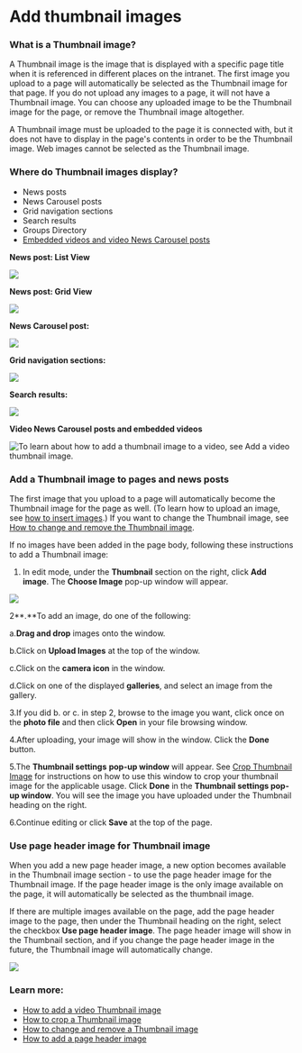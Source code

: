 # Add thumbnail images

### What is a Thumbnail image?

A Thumbnail image is the image that is displayed with a specific page title when it is referenced in different places on the intranet. The first image you upload to a page will automatically be selected as the Thumbnail image for that page. If you do not upload any images to a page, it will not have a Thumbnail image. You can choose any uploaded image to be the Thumbnail image for the page, or remove the Thumbnail image altogether.  
  
A Thumbnail image must be uploaded to the page it is connected with, but it does not have to display in the page's contents in order to be the Thumbnail image. Web images cannot be selected as the Thumbnail image.

### Where do Thumbnail images display?

* News posts
* News Carousel posts
* Grid navigation sections
* Search results
* Groups Directory
* [Embedded videos and video News Carousel posts](add-a-video-thumbnail-image.md)

**News post: List View**

![](../../../.gitbook/assets/1%20%2874%29.jpg)

**News post: Grid View**

![](../../../.gitbook/assets/2%20%2859%29.jpg)

**News Carousel post:**

![](../../../.gitbook/assets/3%20%2811%29.jpg)

**Grid navigation sections:**

![](../../../.gitbook/assets/4%20%2837%29.jpg)

**Search results:**

![](../../../.gitbook/assets/5%20%286%29.jpg)

**Video News Carousel posts and embedded videos**

![To learn about how to add a thumbnail image to a video, see Add a video thumbnail image.](../../../.gitbook/assets/6%20%281%29.jpg)



### Add a Thumbnail image to pages and news posts

The first image that you upload to a page will automatically become the Thumbnail image for the page as well. \(To learn how to upload an image, see [how to insert images](../insert-images.md).\) If you want to change the Thumbnail image, see [How to change and remove the Thumbnail image](change-and-remove-thumbnail-image.md).  
  
If no images have been added in the page body, following these instructions to add a Thumbnail image:

1. In edit mode, under the **Thumbnail** section on the right, click **Add image**. The **Choose Image** pop-up window will appear.

![](../../../.gitbook/assets/7%20%282%29.jpg)



2**.**To add an image, do one of the following:

a.**Drag and drop** images onto the window.

b.Click on **Upload Images** at the top of the window.

c.Click on the **camera icon** in the window.

d.Click on one of the displayed **galleries**, and select an image from the gallery.

3.If you did b. or c. in step 2, browse to the image you want, click once on the **photo file** and then click **Open** in your file browsing window.

4.After uploading, your image will show in the window. Click the **Done** button.

5.The **Thumbnail settings** **pop-up window** will appear. See [Crop Thumbnail Image](crop-thumbnail-image.md) for instructions on how to use this window to crop your thumbnail image for the applicable usage. Click **Done** in the **Thumbnail settings pop-up window**. You will see the image you have uploaded under the Thumbnail heading on the right.

6.Continue editing or click **Save** at the top of the page.

### Use page header image for Thumbnail image

When you add a new page header image, a new option becomes available in the Thumbnail image section - to use the page header image for the Thumbnail image. If the page header image is the only image available on the page, it will automatically be selected as the thumbnail image.  
  
If there are multiple images available on the page, add the page header image to the page, then under the Thumbnail heading on the right, select the checkbox **Use page header image**. The page header image will show in the Thumbnail section, and if you change the page header image in the future, the Thumbnail image will automatically change.  


![](../../../.gitbook/assets/1%20%2887%29.jpg)



### Learn more:

* [How to add a video Thumbnail image](add-a-video-thumbnail-image.md)
* [How to crop a Thumbnail image](crop-thumbnail-image.md)
* [How to change and remove a Thumbnail image](change-and-remove-thumbnail-image.md)
* [How to add a page header image](../add-page-header-images.md)

